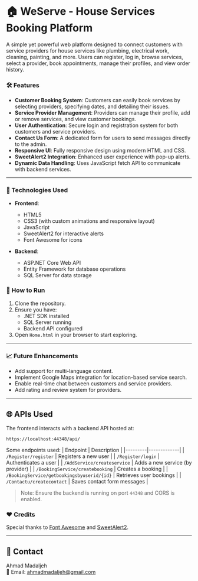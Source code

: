 # 🏠 WeServe - House Services Booking Platform

A simple yet powerful web platform designed to connect customers with service providers for house services like plumbing, electrical work, cleaning, painting, and more. Users can register, log in, browse services, select a provider, book appointments, manage their profiles, and view order history.

### 🛠️ Features

- **Customer Booking System**: Customers can easily book services by selecting providers, specifying dates, and detailing their issues.
- **Service Provider Management**: Providers can manage their profile, add or remove services, and view customer bookings.
- **User Authentication**: Secure login and registration system for both customers and service providers.
- **Contact Us Form**: A dedicated form for users to send messages directly to the admin.
- **Responsive UI**: Fully responsive design using modern HTML and CSS.
- **SweetAlert2 Integration**: Enhanced user experience with pop-up alerts.
- **Dynamic Data Handling**: Uses JavaScript fetch API to communicate with backend services.

---

### 🧩 Technologies Used

- **Frontend**:
  - HTML5
  - CSS3 (with custom animations and responsive layout)
  - JavaScript
  - SweetAlert2 for interactive alerts
  - Font Awesome for icons

- **Backend**:
  - ASP.NET Core Web API
  - Entity Framework for database operations
  - SQL Server for data storage



### 🔧 How to Run

1. Clone the repository.
2. Ensure you have:
   - .NET SDK installed
   - SQL Server running
   - Backend API configured
3. Open `Home.html` in your browser to start exploring.

---

### 📈 Future Enhancements

- Add support for multi-language content.
- Implement Google Maps integration for location-based service search.
- Enable real-time chat between customers and service providers.
- Add rating and review system for providers.

---


## 🌐 APIs Used

The frontend interacts with a backend API hosted at:
```
https://localhost:44348/api/
```

Some endpoints used:
| Endpoint | Description |
|---------|-------------|
| `/Register/register` | Registers a new user |
| `/Register/login` | Authenticates a user |
| `/AddService/createservice` | Adds a new service (by provider) |
| `/BookingService/createbooking` | Creates a booking |
| `/BookingService/getbookingsbyuserid/{id}` | Retrieves user bookings |
| `/Contactu/createcontact` | Saves contact form messages |

> Note: Ensure the backend is running on port `44348` and CORS is enabled.


### ❤️ Credits
Special thanks to [Font Awesome](https://fontawesome.com/) and [SweetAlert2](https://sweetalert2.github.io/).


---

## 👥 Contact

Ahmad Madaljeh  
📧 Email: ahmadmadaljeh@gmail.com  
